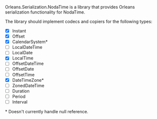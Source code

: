 Orleans.Serialization.NodaTime is a library that provides Orleans serialization functionality for NodaTime.

The library should implement codecs and copiers for the following types:

- [x] Instant
- [x] Offset
- [x] CalendarSystem*
- [ ] LocalDateTime
- [ ] LocalDate
- [x] LocalTime
- [ ] OffsetDateTime
- [ ] OffsetDate
- [ ] OffsetTime
- [x] DateTimeZone*
- [ ] ZonedDateTime
- [ ] Duration
- [ ] Period
- [ ] Interval

\* Doesn't currently handle null reference.
